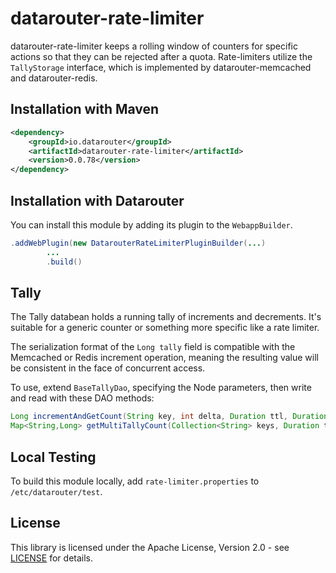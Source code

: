 # datarouter-rate-limiter

datarouter-rate-limiter keeps a rolling window of counters for specific actions so that they can be rejected after a quota.
Rate-limiters utilize the `TallyStorage` interface, which is implemented by datarouter-memcached and datarouter-redis.

## Installation with Maven

```xml
<dependency>
	<groupId>io.datarouter</groupId>
	<artifactId>datarouter-rate-limiter</artifactId>
	<version>0.0.78</version>
</dependency>
```

## Installation with Datarouter

You can install this module by adding its plugin to the `WebappBuilder`.

```java
.addWebPlugin(new DatarouterRateLimiterPluginBuilder(...)
		...
		.build()
```

## Tally

The Tally databean holds a running tally of increments and decrements.  It's suitable for a generic counter or
 something more specific like a rate limiter.

The serialization format of the `Long tally` field is compatible with the Memcached or Redis increment operation,
 meaning the resulting value will be consistent in the face of concurrent access.

To use, extend `BaseTallyDao`, specifying the Node parameters, then write and read with these DAO methods:

``` java
Long incrementAndGetCount(String key, int delta, Duration ttl, Duration timeout)
Map<String,Long> getMultiTallyCount(Collection<String> keys, Duration ttl, Duration timeout)
```

## Local Testing
To build this module locally, add `rate-limiter.properties` to `/etc/datarouter/test`.

## License

This library is licensed under the Apache License, Version 2.0 - see [LICENSE](../LICENSE) for details.
